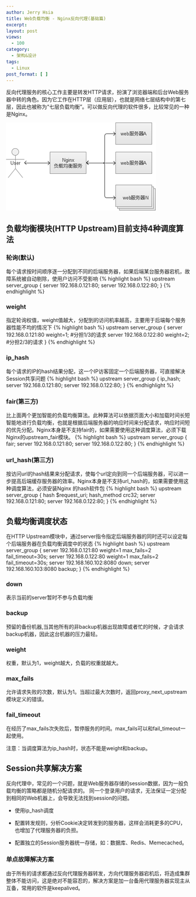 ```yaml
---
author: Jerry Hsia
title: Web负载均衡 - Nginx反向代理(基础篇)
excerpt:
layout: post
views:
  - 100
category:
  - 架构&设计
tags:
  - Linux
post_format: [ ]
---
```


反向代理服务的核心工作主要是转发HTTP请求，扮演了浏览器端和后台Web服务器中转的角色。因为它工作在HTTP层（应用层），也就是网络七层结构中的第七层，因此也被称为“七层负载均衡”。可以做反向代理的软件很多，比较常见的一种是Nginx。

![Nginx反向代理](/files/2014/load-balancing-nginx.jpg)

## 负载均衡模块(HTTP Upstream)目前支持4种调度算法

### 轮询(默认)

每个请求按时间顺序逐一分配到不同的后端服务器，如果后端某台服务器宕机，故障系统被自动剔除，使用户访问不受影响
{% highlight bash %}
upstream server_group {
   server 192.168.0.121:80;
   server 192.168.0.122:80;
}
{% endhighlight %}

### weight

指定轮询权值，weight值越大，分配到的访问机率越高，主要用于后端每个服务器性能不均的情况下
{% highlight bash %}
upstream server_group {
   server 192.168.0.121:80 weight=1; #分担1/3的请求
   server 192.168.0.122:80 weight=2; #分担2/3的请求
}
{% endhighlight %}

### ip_hash

每个请求的IP的hash结果分配，这一个IP访客固定一个后端服务器，可直接解决Session共享问题
{% highlight bash %}
upstream server_group {
   ip_hash;
   server 192.168.0.121:80;
   server 192.168.0.122:80;
}
{% endhighlight %}

### fair(第三方)

比上面两个更加智能的负载均衡算法。此种算法可以依据页面大小和加载时间长短智能地进行负载均衡，也就是根据后端服务器的响应时间来分配请求，响应时间短的优先分配。Nginx本身是不支持fair的，如果需要使用这种调度算法，必须下载Nginx的upstream_fair模块。
{% highlight bash %}
upstream server_group {
   fair;
   server 192.168.0.121:80;
   server 192.168.0.122:80;
}
{% endhighlight %}

### url_hash(第三方)

按访问url的hash结果来分配请求，使每个url定向到同一个后端服务器，可以进一步提高后端缓存服务器的效率。Nginx本身是不支持url_hash的，如果需要使用这种调度算法，必须安装Nginx 的hash软件包
{% highlight bash %}
upstream server_group {
   hash $request_uri;
   hash_method crc32;
   server 192.168.0.121:80;
   server 192.168.0.122:80;
}
{% endhighlight %}

## 负载均衡调度状态

在HTTP Upstream模块中，通过server指令指定后端服务器的同时还可以设定每个后端服务器在负载均衡调度中的状态
{% highlight bash %}
upstream server_group {
   server 192.168.0.121:80 weight=1 max_fails=2 fail_timeout=30s;
   server 192.168.0.122:80 weight=1 max_fails=2 fail_timeout=30s;
   server 192.168.160.102:8080 down;
   server 192.168.160.103:8080 backup;
}
{% endhighlight %}

### down

表示当前的server暂时不参与负载均衡

### backup

预留的备份机器,当其他所有的非backup机器出现故障或者忙的时候，才会请求backup机器，因此这台机器的压力最轻。

### weight 

权重，默认为1，weight越大，负载的权重就越大。

### max_fails

允许请求失败的次数，默认为1。当超过最大次数时，返回proxy_next_upstream 模块定义的错误。

### fail_timeout

在经历了max_fails次失败后，暂停服务的时间。max_fails可以和fail_timeout一起使用。

注意：当调度算法为ip_hash时，状态不能是weight和backup。

## Session共享解决方案

反向代理中，常见的一个问题，就是Web服务器存储的session数据，因为一般负载均衡的策略都是随机分配请求的。
同一个登录用户的请求，无法保证一定分配到相同的Web机器上，会导致无法找到session的问题。

- 使用ip_hash调度

- 配置转发规则，分析Cookie决定转发到的服务器，这样会消耗更多的CPU，也增加了代理服务器的负担。

- 配置独立的Session服务器统一存储，如：数据库、Redis、Memecached。

### 单点故障解决方案

由于所有的请求都通过反向代理服务器转发，方向代理服务器宕机后，将造成集群整体不能访问，这是绝对不能容忍的，解决方案是加一台备用代理服务器实现主从互备，常用的软件是keepalived。

